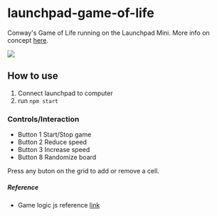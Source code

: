 # launchpad-game-of-life
Conway's Game of Life running on the Launchpad Mini. More info on concept [here](https://en.wikipedia.org/wiki/Conway%27s_Game_of_Life).

![](./demo/demo.gif)

## How to use
1. Connect launchpad to computer
2. run `npm start`

### Controls/Interaction
  - Button 1 Start/Stop game
  - Button 2 Reduce speed
  - Button 3 Increase speed
  - Button 8 Randomize board

Press any buton on the grid to add or remove a cell. 

##### Reference
- Game logic js reference [link](http://disruptive-communications.com/conwaylifejavascript/
)
